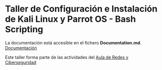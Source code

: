 # Taller de Configuración e Instalación de Kali Linux y Parrot OS - Bash Scripting



La documentación está accesible en el fichero **Documentation.md**. [Documentación](https://github.com/shoox8/taller-Configuration-InstallationParrotKali-BashScripting/blob/main/Documentation.md)

Este taller forma parte de las actividades del [Aula de Redes y Ciberseguridad](https://www.uco.es/aulaRedesSeguridad/)
